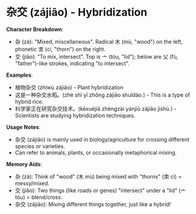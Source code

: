 # **杂交 (zájiāo) - Hybridization**

**Character Breakdown**:  
- 杂 (zá): "Mixed, miscellaneous". Radical 木 (mù, "wood") on the left, phonetic 朿 (cì, "thorn") on the right.  
- 交 (jiāo): "To mix, intersect". Top is 亠 (tóu, "lid"); below are 父 (fù, "father")-like strokes, indicating "to intersect".

**Examples**:  
- 植物杂交 (zhíwù zájiāo) - Plant hybridization  
- 这是一种杂交水稻。(zhè shì yī zhǒng zájiāo shuǐdào.) - This is a type of hybrid rice.  
- 科学家正在研究杂交技术。(kēxuéjiā zhèngzài yánjiū zájiāo jìshù.) - Scientists are studying hybridization techniques.

**Usage Notes**:  
- 杂交 (zájiāo) is mainly used in biology/agriculture for crossing different species or varieties.  
- Can refer to animals, plants, or occasionally metaphorical mixing.

**Memory Aids**:  
- 杂 (zá): Think of "wood" (木 mù) being mixed with "thorns" (朿 cì) = messy/mixed.  
- 交 (jiāo): Two things (like roads or genes) "intersect" under a "lid" (亠 tóu) = blend/cross.  
- 杂交 (zájiāo): Mixing different things together, just like a hybrid!